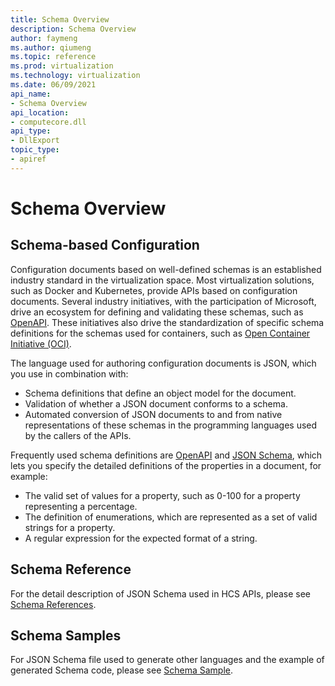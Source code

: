 ```yaml
---
title: Schema Overview
description: Schema Overview
author: faymeng
ms.author: qiumeng
ms.topic: reference
ms.prod: virtualization
ms.technology: virtualization
ms.date: 06/09/2021
api_name:
- Schema Overview
api_location:
- computecore.dll
api_type:
- DllExport
topic_type: 
- apiref
---
```

# Schema Overview

## Schema-based Configuration

Configuration documents based on well-defined schemas is an established industry standard in the virtualization space. Most virtualization solutions, such as Docker and Kubernetes, provide APIs based on configuration documents. Several industry initiatives, with the participation of Microsoft, drive an ecosystem for defining and validating these schemas, such as [OpenAPI](https://www.openapis.org/). These initiatives also drive the standardization of specific schema definitions for the schemas used for containers, such as [Open Container Initiative (OCI)](https://opencontainers.org/).

The language used for authoring configuration documents is JSON, which you use in combination with:

* Schema definitions that define an object model for the document.
* Validation of whether a JSON document conforms to a schema.
* Automated conversion of JSON documents to and from native representations of these schemas in the programming languages used by the callers of the APIs.

Frequently used schema definitions are [OpenAPI](https://www.openapis.org/) and [JSON Schema](http://json-schema.org/), which lets you specify the detailed definitions of the properties in a document, for example:

* The valid set of values for a property, such as 0-100 for a property representing a percentage.
* The definition of enumerations, which are represented as a set of valid strings for a property.
* A regular expression for the expected format of a string.


## Schema Reference

For the detail description of JSON Schema used in HCS APIs, please see [Schema References](./SchemaReference.md).

## Schema Samples

For JSON Schema file used to generate other languages and the example of generated Schema code, please see [Schema Sample](./SchemaSample.md). 